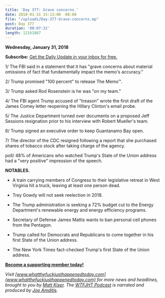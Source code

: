 ```yaml
---
title: 'Day 377: Grave concerns.'
date: 2018-01-31 15:13:00 -08:00
file: "/uploads/Day-377-Grave-concerns.mp"
post: Day 377
duration: '00:07:32'
length: 12161867
---
```


**Wednesday, January 31, 2018**

**Subscribe:** [Get the Daily Update in your inbox for free.](https://whatthefuckjusthappenedtoday.com/subscribe/)

1/ The FBI said in a statement that it has "grave concerns about material omissions of fact that fundamentally impact the memo's accuracy."

2/ Trump promised "100 percent" to release The Memo™.

3/ Trump asked Rod Rosenstein is he was "on my team."

4/ The FBI agent Trump accused of "treason" wrote the first draft of the James Comey letter reopening the Hillary Clinton's email probe.

5/ The Justice Department turned over documents on a proposed Jeff Sessions resignation prior to his interview with Robert Mueller's team.

6/ Trump signed an executive order to keep Guantanamo Bay open.

7/ The director of the CDC resigned following a report that she purchased shares of tobacco stock after taking charge of the agency.

poll/ 48% of Americans who watched Trump's State of the Union address had a "very positive" impression of the speech.

**NOTABLES.**

* A train carrying members of Congress to their legislative retreat in West Virginia hit a truck, leaving at least one person dead.

* Trey Gowdy will not seek reelection in 2018.

* The Trump administration is seeking a 72% budget cut to the Energy Department's renewable energy and energy efficiency programs.

* Secretary of Defense James Mattis wants to ban personal cell phones from the Pentagon.

* Trump called for Democrats and Republicans to come together in his first State of the Union address.

* The New York Times fact-checked Trump's first State of the Union address.

**[Become a supporting member today!](https://whatthefuckjusthappenedtoday.com/membership/?utm_source=2017\+Donors&utm_campaign=8dccd905d9-&utm_medium=email&utm_term=0_3bd36f654c-8dccd905d9-169730397)**

*Visit [www.whatthefuckjusthappenedtoday.com](www.whatthefuckjusthappenedtoday.com) for more news and headlines, brought to you by [Matt Kiser](https://twitter.com/Matt_Kiser). The [WTFJHT Podcast](https://whatthefuckjusthappenedtoday.com/podcasts/) is narrated and produced by [Joe Amditis](https://twitter.com/jsamditis).*